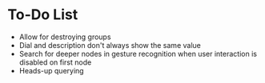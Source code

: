 # To-Do List

- Allow for destroying groups
- Dial and description don't always show the same value
- Search for deeper nodes in gesture recognition when user interaction is disabled on first node
- Heads-up querying